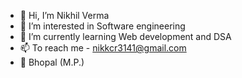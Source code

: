- 👋 Hi, I’m Nikhil Verma
- 👀 I’m interested in Software engineering 
- 🌱 I’m currently learning Web development and DSA
- 📫 To reach me - nikkcr3141@gmail.com
- 📍 Bhopal (M.P.)



<!---
nikhil-verma54/nikhil-verma54 is a ✨ special ✨ repository because its `README.md` (this file) appears on your GitHub profile.
You can click the Preview link to take a look at your changes.
--->

